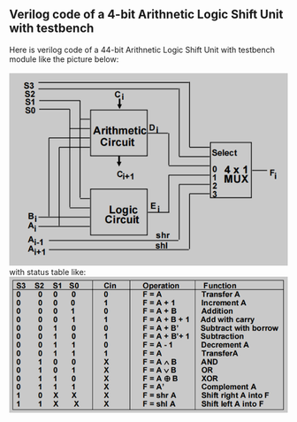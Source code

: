 ## Verilog code of a 4-bit Arithnetic Logic Shift Unit with testbench

Here is verilog code of a 44-bit Arithnetic Logic Shift Unit with testbench module like the picture below:  
<br>
![Alt text](image.png)
with status table like:  
![Alt text](image-1.png)
